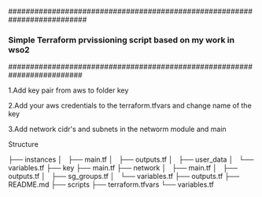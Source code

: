 ##########################################################################
### Simple Terraform prvissioning script based on my work in wso2      ###
#########################################################################



1.Add key pair from aws to folder key

2.Add your aws credentials to the terraform.tfvars and change name of the key

3.Add network cidr's and subnets in the networm module and main



Structure

├── instances
│   ├── main.tf
│   ├── outputs.tf
│   ├── user_data
│   └── variables.tf
├── key
├── main.tf
├── network
│   ├── main.tf
│   ├── outputs.tf
│   ├── sg_groups.tf
│   └── variables.tf
├── outputs.tf
├── README.md
├── scripts
├── terraform.tfvars
└── variables.tf




